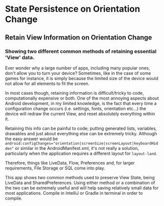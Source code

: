 # State Persistence on Orientation Change
## Retain View Information on Orientation Change
### Showing two different common methods of retaining essential 'View' data.

Ever wonder why a large number of apps, including many popular ones, don't allow you to turn your device? 
Sometimes, like in the case of some games for instance, it is simply because the limited size of the device would not 
allow for all elements to fit the screen.


In most cases though, retaining information is difficult/tricky to code, computationally expensive or both. 
One of the most annoying aspects about Android development, in my limited knowledge, is the fact that every time a 
configuration change occurs (i.e. settings, fonts, orientation etc...) the device will redraw the current View, 
and reset absolutely everything within it.

Retaining this info can be painful to code; putting generated lists, variables, drawables and just about everything
else can be extremely tricky. Although the easy answer would be 
```android:configChanges="orientation|screenSize|screenLayout|keyboardHidden"``` or similar in the AndroidManifest.xml,
it's not really a solution, particularly when the application requires a different layout for ```layout-land```.

Therefore, things like LiveData, Flow, Preferences and, for larger requirements, File Storage or SQL come into play.

This app shows two common methods used to preserve View State, being LiveData and SharedPreferences. Using either method
or a combination of the two can be extremely useful and will help saving relatively small data for most applications. Compile in
IntelliJ or Gradle in terminal in order to compile.
